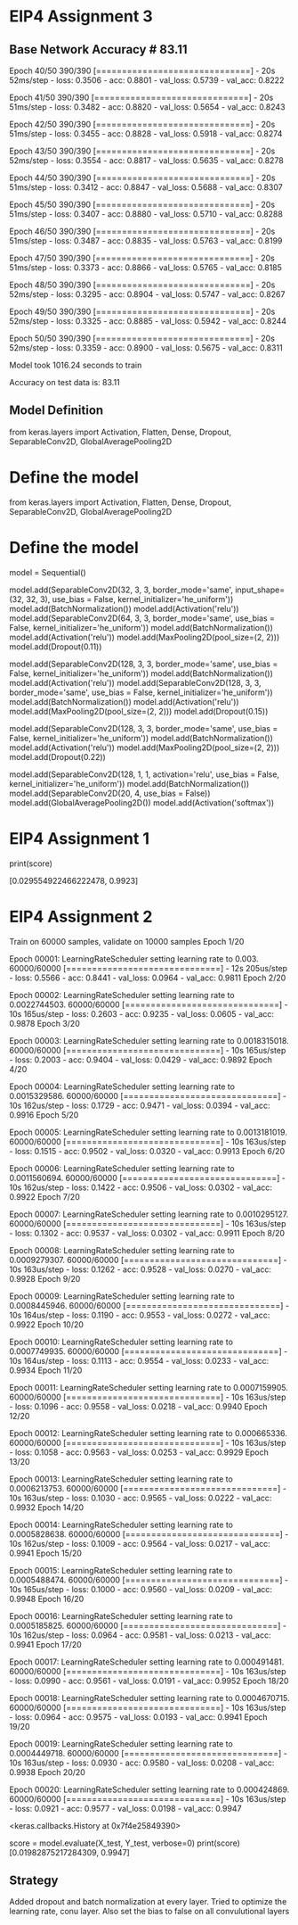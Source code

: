 # EIP4 Assignment 3
## Base Network Accuracy # 83.11

Epoch 40/50
390/390 [==============================] - 20s 52ms/step - loss: 0.3506 - acc: 0.8801 - val_loss: 0.5739 - val_acc: 0.8222

Epoch 41/50
390/390 [==============================] - 20s 51ms/step - loss: 0.3482 - acc: 0.8820 - val_loss: 0.5654 - val_acc: 0.8243

Epoch 42/50
390/390 [==============================] - 20s 51ms/step - loss: 0.3455 - acc: 0.8828 - val_loss: 0.5918 - val_acc: 0.8274

Epoch 43/50
390/390 [==============================] - 20s 52ms/step - loss: 0.3554 - acc: 0.8817 - val_loss: 0.5635 - val_acc: 0.8278

Epoch 44/50
390/390 [==============================] - 20s 51ms/step - loss: 0.3412 - acc: 0.8847 - val_loss: 0.5688 - val_acc: 0.8307

Epoch 45/50
390/390 [==============================] - 20s 51ms/step - loss: 0.3407 - acc: 0.8880 - val_loss: 0.5710 - val_acc: 0.8288

Epoch 46/50
390/390 [==============================] - 20s 51ms/step - loss: 0.3487 - acc: 0.8835 - val_loss: 0.5763 - val_acc: 0.8199

Epoch 47/50
390/390 [==============================] - 20s 51ms/step - loss: 0.3373 - acc: 0.8866 - val_loss: 0.5765 - val_acc: 0.8185

Epoch 48/50
390/390 [==============================] - 20s 52ms/step - loss: 0.3295 - acc: 0.8904 - val_loss: 0.5747 - val_acc: 0.8267

Epoch 49/50
390/390 [==============================] - 20s 52ms/step - loss: 0.3325 - acc: 0.8885 - val_loss: 0.5942 - val_acc: 0.8244

Epoch 50/50
390/390 [==============================] - 20s 52ms/step - loss: 0.3359 - acc: 0.8900 - val_loss: 0.5675 - val_acc: 0.8311

Model took 1016.24 seconds to train

Accuracy on test data is: 83.11

## Model Definition
from keras.layers import Activation, Flatten, Dense, Dropout, SeparableConv2D, GlobalAveragePooling2D

# Define the model
from keras.layers import Activation, Flatten, Dense, Dropout, SeparableConv2D, GlobalAveragePooling2D

# Define the model
model = Sequential()

model.add(SeparableConv2D(32, 3, 3, border_mode='same', input_shape=(32, 32, 3), use_bias = False, kernel_initializer='he_uniform'))
model.add(BatchNormalization())
model.add(Activation('relu'))
model.add(SeparableConv2D(64, 3, 3, border_mode='same', use_bias = False, kernel_initializer='he_uniform'))
model.add(BatchNormalization())
model.add(Activation('relu'))
model.add(MaxPooling2D(pool_size=(2, 2)))
model.add(Dropout(0.11))


model.add(SeparableConv2D(128, 3, 3, border_mode='same', use_bias = False, kernel_initializer='he_uniform'))
model.add(BatchNormalization())
model.add(Activation('relu'))
model.add(SeparableConv2D(128, 3, 3, border_mode='same', use_bias = False, kernel_initializer='he_uniform'))
model.add(BatchNormalization())
model.add(Activation('relu'))
model.add(MaxPooling2D(pool_size=(2, 2)))
model.add(Dropout(0.15))


model.add(SeparableConv2D(128, 3, 3, border_mode='same', use_bias = False, kernel_initializer='he_uniform'))
model.add(BatchNormalization())
model.add(Activation('relu'))
model.add(MaxPooling2D(pool_size=(2, 2)))
model.add(Dropout(0.22))

model.add(SeparableConv2D(128, 1, 1, activation='relu', use_bias = False, kernel_initializer='he_uniform'))
model.add(BatchNormalization())
model.add(SeparableConv2D(20, 4, use_bias = False))
model.add(GlobalAveragePooling2D())
model.add(Activation('softmax'))





# EIP4 Assignment 1
print(score)

[0.029554922466222478, 0.9923]

# EIP4 Assignment 2
Train on 60000 samples, validate on 10000 samples
Epoch 1/20

Epoch 00001: LearningRateScheduler setting learning rate to 0.003.
60000/60000 [==============================] - 12s 205us/step - loss: 0.5566 - acc: 0.8441 - val_loss: 0.0964 - val_acc: 0.9811
Epoch 2/20

Epoch 00002: LearningRateScheduler setting learning rate to 0.0022744503.
60000/60000 [==============================] - 10s 165us/step - loss: 0.2603 - acc: 0.9235 - val_loss: 0.0605 - val_acc: 0.9878
Epoch 3/20

Epoch 00003: LearningRateScheduler setting learning rate to 0.0018315018.
60000/60000 [==============================] - 10s 165us/step - loss: 0.2003 - acc: 0.9404 - val_loss: 0.0429 - val_acc: 0.9892
Epoch 4/20

Epoch 00004: LearningRateScheduler setting learning rate to 0.0015329586.
60000/60000 [==============================] - 10s 162us/step - loss: 0.1729 - acc: 0.9471 - val_loss: 0.0394 - val_acc: 0.9916
Epoch 5/20

Epoch 00005: LearningRateScheduler setting learning rate to 0.0013181019.
60000/60000 [==============================] - 10s 163us/step - loss: 0.1515 - acc: 0.9502 - val_loss: 0.0320 - val_acc: 0.9913
Epoch 6/20

Epoch 00006: LearningRateScheduler setting learning rate to 0.0011560694.
60000/60000 [==============================] - 10s 162us/step - loss: 0.1422 - acc: 0.9506 - val_loss: 0.0302 - val_acc: 0.9922
Epoch 7/20

Epoch 00007: LearningRateScheduler setting learning rate to 0.0010295127.
60000/60000 [==============================] - 10s 163us/step - loss: 0.1302 - acc: 0.9537 - val_loss: 0.0302 - val_acc: 0.9911
Epoch 8/20

Epoch 00008: LearningRateScheduler setting learning rate to 0.0009279307.
60000/60000 [==============================] - 10s 163us/step - loss: 0.1262 - acc: 0.9528 - val_loss: 0.0270 - val_acc: 0.9928
Epoch 9/20

Epoch 00009: LearningRateScheduler setting learning rate to 0.0008445946.
60000/60000 [==============================] - 10s 164us/step - loss: 0.1190 - acc: 0.9553 - val_loss: 0.0272 - val_acc: 0.9922
Epoch 10/20

Epoch 00010: LearningRateScheduler setting learning rate to 0.0007749935.
60000/60000 [==============================] - 10s 164us/step - loss: 0.1113 - acc: 0.9554 - val_loss: 0.0233 - val_acc: 0.9934
Epoch 11/20

Epoch 00011: LearningRateScheduler setting learning rate to 0.0007159905.
60000/60000 [==============================] - 10s 163us/step - loss: 0.1096 - acc: 0.9558 - val_loss: 0.0218 - val_acc: 0.9940
Epoch 12/20

Epoch 00012: LearningRateScheduler setting learning rate to 0.000665336.
60000/60000 [==============================] - 10s 163us/step - loss: 0.1058 - acc: 0.9563 - val_loss: 0.0253 - val_acc: 0.9929
Epoch 13/20

Epoch 00013: LearningRateScheduler setting learning rate to 0.0006213753.
60000/60000 [==============================] - 10s 163us/step - loss: 0.1030 - acc: 0.9565 - val_loss: 0.0222 - val_acc: 0.9932
Epoch 14/20

Epoch 00014: LearningRateScheduler setting learning rate to 0.0005828638.
60000/60000 [==============================] - 10s 162us/step - loss: 0.1009 - acc: 0.9564 - val_loss: 0.0217 - val_acc: 0.9941
Epoch 15/20

Epoch 00015: LearningRateScheduler setting learning rate to 0.0005488474.
60000/60000 [==============================] - 10s 165us/step - loss: 0.1000 - acc: 0.9560 - val_loss: 0.0209 - val_acc: 0.9948
Epoch 16/20

Epoch 00016: LearningRateScheduler setting learning rate to 0.0005185825.
60000/60000 [==============================] - 10s 162us/step - loss: 0.0964 - acc: 0.9581 - val_loss: 0.0213 - val_acc: 0.9941
Epoch 17/20

Epoch 00017: LearningRateScheduler setting learning rate to 0.000491481.
60000/60000 [==============================] - 10s 163us/step - loss: 0.0990 - acc: 0.9561 - val_loss: 0.0191 - val_acc: 0.9952
Epoch 18/20

Epoch 00018: LearningRateScheduler setting learning rate to 0.0004670715.
60000/60000 [==============================] - 10s 163us/step - loss: 0.0964 - acc: 0.9575 - val_loss: 0.0193 - val_acc: 0.9941
Epoch 19/20

Epoch 00019: LearningRateScheduler setting learning rate to 0.0004449718.
60000/60000 [==============================] - 10s 163us/step - loss: 0.0930 - acc: 0.9580 - val_loss: 0.0208 - val_acc: 0.9938
Epoch 20/20

Epoch 00020: LearningRateScheduler setting learning rate to 0.000424869.
60000/60000 [==============================] - 10s 163us/step - loss: 0.0921 - acc: 0.9577 - val_loss: 0.0198 - val_acc: 0.9947

<keras.callbacks.History at 0x7f4e25849390>

score = model.evaluate(X_test, Y_test, verbose=0)
print(score)
[0.01982875217284309, 0.9947]


## Strategy
Added dropout and batch normalization at every layer. Tried to optimize the learning rate, conu layer. Also set the bias to false on all convulutional layers
